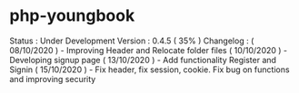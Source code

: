 # php-youngbook
Status : Under Development
Version : 0.4.5 ( 35% )
Changelog :
( 08/10/2020 ) - Improving Header and Relocate folder files
( 10/10/2020 ) - Developing signup page
( 13/10/2020 ) - Add functionality Register and Signin
( 15/10/2020 ) - Fix header, fix session, cookie. Fix bug on functions and improving security